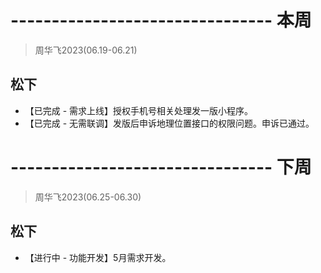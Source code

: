 # -------------------------------- 本周
> 周华飞2023(06.19-06.21)
## 松下
* 【已完成 - 需求上线】授权手机号相关处理发一版小程序。
* 【已完成 - 无需联调】发版后申诉地理位置接口的权限问题。申诉已通过。

# -------------------------------- 下周
> 周华飞2023(06.25-06.30)
## 松下
* 【进行中 - 功能开发】5月需求开发。
